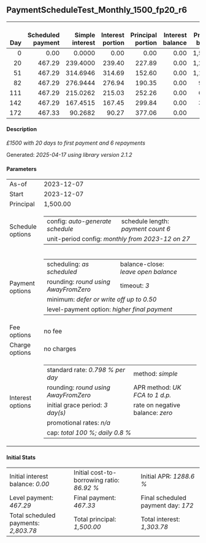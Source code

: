 <h2>PaymentScheduleTest_Monthly_1500_fp20_r6</h2>
<table>
    <thead style="vertical-align: bottom;">
        <th style="text-align: right;">Day</th>
        <th style="text-align: right;">Scheduled payment</th>
        <th style="text-align: right;">Simple interest</th>
        <th style="text-align: right;">Interest portion</th>
        <th style="text-align: right;">Principal portion</th>
        <th style="text-align: right;">Interest balance</th>
        <th style="text-align: right;">Principal balance</th>
        <th style="text-align: right;">Total simple interest</th>
        <th style="text-align: right;">Total interest</th>
        <th style="text-align: right;">Total principal</th>
    </thead>
    <tr style="text-align: right;">
        <td class="ci00">0</td>
        <td class="ci01" style="white-space: nowrap;">0.00</td>
        <td class="ci02">0.0000</td>
        <td class="ci03">0.00</td>
        <td class="ci04">0.00</td>
        <td class="ci05">0.00</td>
        <td class="ci06">1,500.00</td>
        <td class="ci07">0.0000</td>
        <td class="ci08">0.00</td>
        <td class="ci09">0.00</td>
    </tr>
    <tr style="text-align: right;">
        <td class="ci00">20</td>
        <td class="ci01" style="white-space: nowrap;">467.29</td>
        <td class="ci02">239.4000</td>
        <td class="ci03">239.40</td>
        <td class="ci04">227.89</td>
        <td class="ci05">0.00</td>
        <td class="ci06">1,272.11</td>
        <td class="ci07">239.4000</td>
        <td class="ci08">239.40</td>
        <td class="ci09">227.89</td>
    </tr>
    <tr style="text-align: right;">
        <td class="ci00">51</td>
        <td class="ci01" style="white-space: nowrap;">467.29</td>
        <td class="ci02">314.6946</td>
        <td class="ci03">314.69</td>
        <td class="ci04">152.60</td>
        <td class="ci05">0.00</td>
        <td class="ci06">1,119.51</td>
        <td class="ci07">554.0946</td>
        <td class="ci08">554.09</td>
        <td class="ci09">380.49</td>
    </tr>
    <tr style="text-align: right;">
        <td class="ci00">82</td>
        <td class="ci01" style="white-space: nowrap;">467.29</td>
        <td class="ci02">276.9444</td>
        <td class="ci03">276.94</td>
        <td class="ci04">190.35</td>
        <td class="ci05">0.00</td>
        <td class="ci06">929.16</td>
        <td class="ci07">831.0390</td>
        <td class="ci08">831.03</td>
        <td class="ci09">570.84</td>
    </tr>
    <tr style="text-align: right;">
        <td class="ci00">111</td>
        <td class="ci01" style="white-space: nowrap;">467.29</td>
        <td class="ci02">215.0262</td>
        <td class="ci03">215.03</td>
        <td class="ci04">252.26</td>
        <td class="ci05">0.00</td>
        <td class="ci06">676.90</td>
        <td class="ci07">1,046.0652</td>
        <td class="ci08">1,046.06</td>
        <td class="ci09">823.10</td>
    </tr>
    <tr style="text-align: right;">
        <td class="ci00">142</td>
        <td class="ci01" style="white-space: nowrap;">467.29</td>
        <td class="ci02">167.4515</td>
        <td class="ci03">167.45</td>
        <td class="ci04">299.84</td>
        <td class="ci05">0.00</td>
        <td class="ci06">377.06</td>
        <td class="ci07">1,213.5167</td>
        <td class="ci08">1,213.51</td>
        <td class="ci09">1,122.94</td>
    </tr>
    <tr style="text-align: right;">
        <td class="ci00">172</td>
        <td class="ci01" style="white-space: nowrap;">467.33</td>
        <td class="ci02">90.2682</td>
        <td class="ci03">90.27</td>
        <td class="ci04">377.06</td>
        <td class="ci05">0.00</td>
        <td class="ci06">0.00</td>
        <td class="ci07">1,303.7848</td>
        <td class="ci08">1,303.78</td>
        <td class="ci09">1,500.00</td>
    </tr>
</table>
<h4>Description</h4>
<p><i>£1500 with 20 days to first payment and 6 repayments</i></p>
<p>Generated: <i>2025-04-17 using library version 2.1.2</i></p>
<h4>Parameters</h4>
<table>
    <tr>
        <td>As-of</td>
        <td>2023-12-07</td>
    </tr>
    <tr>
        <td>Start</td>
        <td>2023-12-07</td>
    </tr>
    <tr>
        <td>Principal</td>
        <td>1,500.00</td>
    </tr>
    <tr>
        <td>Schedule options</td>
        <td>
            <table>
                <tr>
                    <td>config: <i>auto-generate schedule</i></td>
                    <td>schedule length: <i><i>payment count</i> 6</i></td>
                </tr>
                <tr>
                    <td colspan="2" style="white-space: nowrap;">unit-period config: <i>monthly from 2023-12 on 27</i></td>
                </tr>
            </table>
        </td>
    </tr>
    <tr>
        <td>Payment options</td>
        <td>
            <table>
                <tr>
                    <td>scheduling: <i>as scheduled</i></td>
                    <td>balance-close: <i>leave&nbsp;open&nbsp;balance</i></td>
                </tr>
                <tr>
                    <td>rounding: <i>round using AwayFromZero</i></td>
                    <td>timeout: <i>3</i></td>
                </tr>
                <tr>
                    <td colspan='2'>minimum: <i>defer&nbsp;or&nbsp;write&nbsp;off&nbsp;up&nbsp;to&nbsp;0.50</i></td>
                </tr>
                <tr>
                    <td colspan='2'>level-payment option: <i>higher&nbsp;final&nbsp;payment</i></td>
                </tr>
            </table>
        </td>
    </tr>
    <tr>
        <td>Fee options</td>
        <td>no fee
        </td>
    </tr>
    <tr>
        <td>Charge options</td>
        <td>no charges
        </td>
    </tr>
    <tr>
        <td>Interest options</td>
        <td>
            <table>
                <tr>
                    <td>standard rate: <i>0.798 % per day</i></td>
                    <td>method: <i>simple</i></td>
                </tr>
                <tr>
                    <td>rounding: <i>round using AwayFromZero</i></td>
                    <td>APR method: <i>UK FCA to 1 d.p.</i></td>
                </tr>
                <tr>
                    <td>initial grace period: <i>3 day(s)</i></td>
                    <td>rate on negative balance: <i>zero</i></td>
                </tr>
                <tr>
                    <td colspan="2">promotional rates: <i><i>n/a</i></i></td>
                </tr>
                <tr>
                    <td colspan="2">cap: <i>total 100 %; daily 0.8 %</td>
                </tr>
            </table>
        </td>
    </tr>
</table>
<h4>Initial Stats</h4>
<table>
    <tr>
        <td>Initial interest balance: <i>0.00</i></td>
        <td>Initial cost-to-borrowing ratio: <i>86.92 %</i></td>
        <td>Initial APR: <i>1288.6 %</i></td>
    </tr>
    <tr>
        <td>Level payment: <i>467.29</i></td>
        <td>Final payment: <i>467.33</i></td>
        <td>Final scheduled payment day: <i>172</i></td>
    </tr>
    <tr>
        <td>Total scheduled payments: <i>2,803.78</i></td>
        <td>Total principal: <i>1,500.00</i></td>
        <td>Total interest: <i>1,303.78</i></td>
    </tr>
</table>
